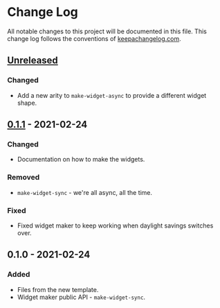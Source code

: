 # Change Log
All notable changes to this project will be documented in this file. This change log follows the conventions of [keepachangelog.com](http://keepachangelog.com/).

## [Unreleased]
### Changed
- Add a new arity to `make-widget-async` to provide a different widget shape.

## [0.1.1] - 2021-02-24
### Changed
- Documentation on how to make the widgets.

### Removed
- `make-widget-sync` - we're all async, all the time.

### Fixed
- Fixed widget maker to keep working when daylight savings switches over.

## 0.1.0 - 2021-02-24
### Added
- Files from the new template.
- Widget maker public API - `make-widget-sync`.

[Unreleased]: https://github.com/piotr-yuxuan/welcome-base-api/compare/0.1.1...HEAD
[0.1.1]: https://github.com/piotr-yuxuan/welcome-base-api/compare/0.1.0...0.1.1

